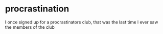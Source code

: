 # procrastination
I once signed up for a procrastinators club, that was the last time I ever saw the members of the club
